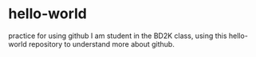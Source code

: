 # hello-world
practice for using github
I am student in the BD2K class, using this hello-world repository to understand more about github. 
